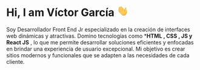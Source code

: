 <h1>Hi, I am Víctor García <img  src="https://raw.githubusercontent.com/ABSphreak/ABSphreak/master/gifs/Hi.gif" width="30px"></h1>

Soy Desarrollador Front End Jr especializado en la creación de interfaces web dinámicas y atractivas. Domino tecnologías como ***HTML , CSS , JS y React JS** , lo que me permite desarrollar soluciones eficientes y enfocadas en brindar una experiencia de usuario excepcional. Mi objetivo es crear sitios modernos y funcionales que se adapten a las necesidades de cada cliente.

